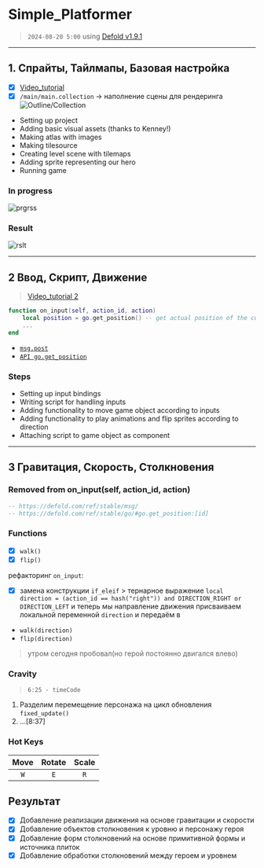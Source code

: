 # Simple_Platformer

> `2024-08-20 5:00` using [Defold v1.9.1](https://defold.com/)

---

## 1. Спрайты, Тайлмапы, Базовая настройка

- [x] [Video_tutorial](https://www.youtube.com/watch?v=_EaoMUae-eg)
- [x] `/main/main.collection` -> наполнение сцены для рендеринга
![Outline/Collection](https://github.com/user-attachments/assets/fdc39feb-c0ea-471a-9295-41993b573cd6)

- Setting up project
- Adding basic visual assets (thanks to Kenney!)
- Making atlas with images
- Making tilesource
- Creating level scene with tilemaps
- Adding sprite representing our hero
- Running game

### In progress

![prgrss](https://github.com/user-attachments/assets/8daacdd9-20b3-4255-95fa-8cebcff4b30b)
  
### Result

![rslt](https://github.com/user-attachments/assets/3d778d6f-7c28-4a34-89da-5d23e9b8d186)

---

## 2 Ввод, Скрипт, Движение

> [Video_tutorial 2](https://www.youtube.com/watch?v=kO8m2xvx3sU)

```lua
function on_input(self, action_id, action)
    local position = go.get_position() -- get actual position of the current GameObj
    ...
end
```

- [`msg.post`](https://defold.com/ref/stable/msg/)
- [`API go.get_position`](https://defold.com/ref/stable/go/#go.get_position:[id])

### Steps

- Setting up input bindings
- Writing script for handling inputs
- Adding functionality to move game object according to inputs
- Adding functionality to play animations and flip sprites according to direction
- Attaching script to game object as component

---

## 3 Гравитация, Скорость, Столкновения

### Removed from on_input(self, action_id, action)

```lua
-- https://defold.com/ref/stable/msg/
-- https://defold.com/ref/stable/go/#go.get_position:[id]
```

### Functions

- [x] `walk()`
- [x] `flip()`

рефакторинг `on_input`:

- [x] замена конструкции `if_eleif` > тернарное выражение `local direction = (action_id == hash("right")) and DIRECTION_RIGHT or DIRECTION_LEFT`
и теперь мы направление движения присваиваем локальной переменной `direction` и передаём в

- `walk(direction)`
- `flip(direction)`

> утром сегодня пробовал(но герой постоянно двигался влево)

### Cravity

> `6:25 - timeCode`

1. Разделим перемещение персонажа на цикл обновления `fixed_update()`
2. ...[8:37]

### Hot Keys

| Move |Rotate | Scale |
|:-:|:-:|:-:|
|`W` |  `E` | `R`|

## Результат

- [x] Добавление реализации движения на основе гравитации и скорости
- [x] Добавление объектов столкновения к уровню и персонажу героя
- [x] Добавление форм столкновений на основе примитивной формы и источника плиток
- [x] Добавление обработки столкновений между героем и уровнем
